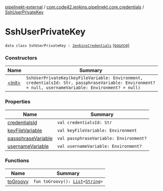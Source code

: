 [pipelinekt-external](../../index.md) / [com.code42.jenkins.pipelinekt.core.credentials](../index.md) / [SshUserPrivateKey](./index.md)

# SshUserPrivateKey

`data class SshUserPrivateKey : `[`JenkinsCredentials`](../-jenkins-credentials/index.md) [(source)](https://github.com/code42/pipelinekt/tree/master/core/src/main/kotlin/com/code42/jenkins/pipelinekt/core/credentials/SshUserPrivateKey.kt#L5)

### Constructors

| Name | Summary |
|---|---|
| [&lt;init&gt;](-init-.md) | `SshUserPrivateKey(keyFileVariable: Environment, credentialsId: Str, passphraseVariable: Environment? = null, usernameVariable: Environment? = null)` |

### Properties

| Name | Summary |
|---|---|
| [credentialsId](credentials-id.md) | `val credentialsId: Str` |
| [keyFileVariable](key-file-variable.md) | `val keyFileVariable: Environment` |
| [passphraseVariable](passphrase-variable.md) | `val passphraseVariable: Environment?` |
| [usernameVariable](username-variable.md) | `val usernameVariable: Environment?` |

### Functions

| Name | Summary |
|---|---|
| [toGroovy](to-groovy.md) | `fun toGroovy(): `[`List`](https://kotlinlang.org/api/latest/jvm/stdlib/kotlin.collections/-list/index.html)`<`[`String`](https://kotlinlang.org/api/latest/jvm/stdlib/kotlin/-string/index.html)`>` |
